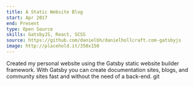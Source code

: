 ```yaml
---
title: A Static Website Blog
start: Apr 2017 
end: Present
type: Open Source
skills: GatsbyJS, React, SCSS
source: https://github.com/danielbh/danielhollcraft.com-gatsbyjs
image: http://placehold.it/350x150
---
```

Created my personal website using the Gatsby static website builder framework. With Gatsby you can create documentation sites, blogs, and community sites fast and without the need of a back-end.
git 